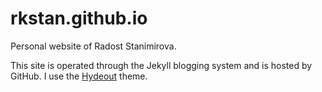 # rkstan.github.io

Personal website of Radost Stanimirova.

This site is operated through the Jekyll blogging system and is hosted by GitHub. I use the [Hydeout](https://fongandrew.github.io/hydeout/) theme.

